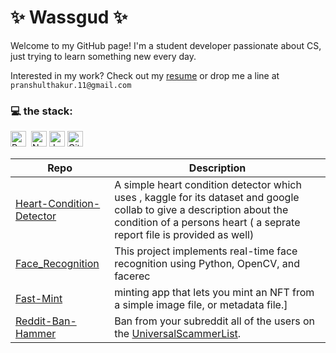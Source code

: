 #                                                              ✨ Wassgud ✨

Welcome to my GitHub page! I'm a student developer passionate about CS, just trying to learn something new every day.

Interested in my work? Check out my [resume](https://drive.google.com/file/d/1rrQxfAjuTFCllX4JHh1zR2XDxqh67xmZ/view?usp=sharing) or drop me a line at `pranshulthakur.11@gmail.com`

### 💻 the stack: 
[<img src="https://img.shields.io/badge/-Python-3670A0?style=for-the-badge&logo=python&logoColor=ffdd54" alt="Python" title="Python" height="25"/>](https://www.python.org/)&nbsp;
[<img src="https://img.shields.io/badge/-NoSQL-4DB33D?style=for-the-badge&logo=mongodb&logoColor=white" alt="NoSQL" title="NoSQL" height="25"/>](https://www.mongodb.com/)
[<img src="https://img.shields.io/badge/-JavaScript-F7DF1E?style=for-the-badge&logo=javascript&logoColor=black" alt="JavaScript" title="JavaScript" height="25"/>](https://developer.mozilla.org/en-US/docs/Web/JavaScript)
[<img src="https://img.shields.io/badge/-Git-F05032?style=for-the-badge&logo=git&logoColor=white" alt="Git" title="Git" height="25"/>](https://git-scm.com/)


| Repo      | Description |
| ----------- | ----------- |
| [Heart-Condition-Detector](https://github.com/Pranshul-Thakur/Heart-Condition-Detector) | A simple heart condition detector which uses , kaggle for its dataset and google collab to give a description about the condition of a persons heart ( a seprate report file is provided as well)|
| [Face_Recognition](https://github.com/Pranshul-Thakur/Face_Recognition) | This project implements real-time face recognition using Python, OpenCV, and facerec|
| [Fast-Mint](https://github.com/Pranshul-Thakur/Fast-Mint) |minting app that lets you mint an NFT from a simple image file, or metadata file.]
| [Reddit-Ban-Hammer](https://github.com/Pranshul-Thakur/Reddit-Ban-Hammer) | Ban from your subreddit all of the users on the [UniversalScammerList](https://www.reddit.com/r/UniversalScammerList/wiki/banlist/). | 
<!--
